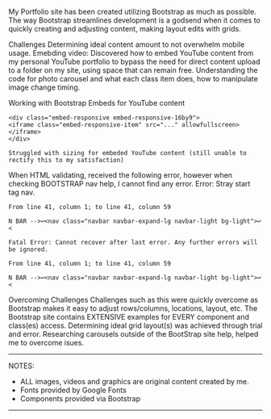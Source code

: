 My Portfolio site has been created utilizing Bootstrap as much as possible. The way Bootstrap streamlines development is a godsend when it comes to quickly creating and adjusting content, making layout edits with grids. 

Challenges
Determining ideal content amount to not overwhelm mobile usage.
Emebding video: Discovered how to embed YouTube content from my personal YouTube portfolio to bypass the need for direct content upload to a folder on my site, using space that can remain free. 
Understanding the code for photo carousel and what each class item does, how to manipulate image change timing.

Working with Bootstrap Embeds for YouTube content

    <div class="embed-responsive embed-responsive-16by9">
    <iframe class="embed-responsive-item" src="..." allowfullscreen></iframe>
    </div>

    Struggled with sizing for embeded YouTube content (still unable to rectify this to my satisfaction)

When HTML validating, received the following error, however when checking BOOTSTRAP nav help, I cannot find any error.
    Error: Stray start tag nav.

    From line 41, column 1; to line 41, column 59

    N BAR -->↩<nav class="navbar navbar-expand-lg navbar-light bg-light">↩    <

    Fatal Error: Cannot recover after last error. Any further errors will be ignored.

    From line 41, column 1; to line 41, column 59

    N BAR -->↩<nav class="navbar navbar-expand-lg navbar-light bg-light">↩    <


Overcoming Challenges
Challenges such as this were quickly overcome as Bootstrap makes it easy to adjust rows/columns, locations, layout, etc. 
The Bootstrap site contains EXTENSIVE examples for EVERY component and class(es) access.
Determining ideal grid layout(s) was achieved through trial and error. 
Researching carousels outside of the BootStrap site help, helped me to overcome isues. 


-----------------------------------------------------------------------------------
NOTES: 
- ALL images, videos and graphics are original content created by me.
- Fonts provided by Google Fonts
- Components provided via Bootstrap
-----------------------------------------------------------------------------------
